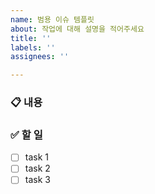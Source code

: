 ```yaml
---
name: 범용 이슈 템플릿
about: 작업에 대해 설명을 적어주세요
title: ''
labels: ''
assignees: ''

---
```


### :clipboard: 내용
<!-- 작업 내용을 요약해 주세요 -->

### :white_check_mark: 할 일
<!-- 가능하면 해야할 일을 리스트업 해주세요 -->
- [ ] task 1
- [ ] task 2
- [ ] task 3

